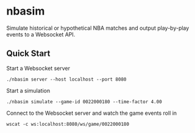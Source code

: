 # nbasim
Simulate historical or hypothetical NBA matches and output play-by-play events to a Websocket API.

## Quick Start

Start a Websocket server

```
./nbasim server --host localhost --port 8080
```

Start a simulation
```
./nbasim simulate --game-id 0022000180 --time-factor 4.00
```

Connect to the Websocket server and watch the game events roll in
```
wscat -c ws:localhost:8080/ws/game/0022000180
```